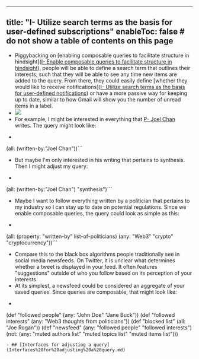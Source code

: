
---
title: "I- Utilize search terms as the basis for user-defined subscriptions"
enableToc: false # do not show a table of contents on this page
---
- Piggybacking on [enabling composable queries to facilitate structure in hindsight]([I- Enable composable queries to facilitate structure in hindsight](I-%20Enable%20composable%20queries%20to%20facilitate%20structure%20in%20hindsight.md)), people will be able to define a search term that outlines their interests, such that they will be able to see any time new items are added to the query. From there, they could easily define [whether they would like to receive notifications]([I- Utilize search terms as the basis for user-defined notifications](I-%20Utilize%20search%20terms%20as%20the%20basis%20for%20user-defined%20notifications.md)) or have a more passive way for keeping up to date, similar to how Gmail will show you the number of unread items in a label.
- ![](https://firebasestorage.googleapis.com/v0/b/firescript-577a2.appspot.com/o/imgs%2Fapp%2Fwrite-hypertext-notebook-graph-research%2FONhwQVp40E.png?alt=media&token=06082a7a-f7c9-4c2c-b021-509caf216d8b)
- For example, I might be interested in everything that [P- Joel Chan](../LitReview/Extended%20Universe/People/P-%20Joel%20Chan.md) writes. The query might look like:
- ```javascript
(all: (written-by:"Joel Chan"))```
- But maybe I'm only interested in his writing that pertains to synthesis. Then I might adjust my query:
- ```javascript
(all: (written-by:"Joel Chan")
      "synthesis")```
- Maybe I want to follow everything written by a politician that pertains to my industry so I can stay up to date on potential regulations. Since we enable composable queries, the query could look as simple as this:
- ```clojure
(all: (property: "written-by" list-of-politicians)
      (any: "Web3"
            "crypto"
            "cryptocurrency"))```
- Compare this to the black box algorithms people traditionally see in social media newsfeeds. On Twitter, it is unclear what determines whether a tweet is displayed in your feed. It often features "suggestions" outside of who you follow based on its perception of your interests.
- At its simplest, a newsfeed could be considered an aggregate of your saved queries. Since queries are composable, that might look like:
- ```clojure
(def "followed people"
  (any: "John Doe"
        "Jane Buck"))
(def "followed interests"
  (any: "Web3 thoughts from politicians"))
(def "blocked list"
  (all: "Joe Rogan"))
(def "newsfeed"
  (any: "followed people"
        "followed interests")
  (not: (any: "muted authors list"
              "muted topics list"
              "muted items list")))
```
- ## [Interfaces for adjusting a query](Interfaces%20for%20adjusting%20a%20query.md)
